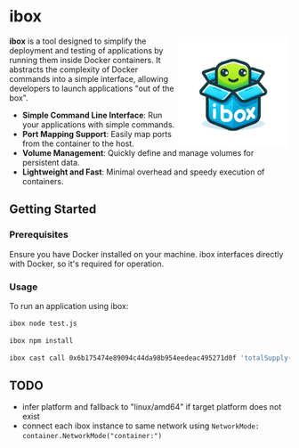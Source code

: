 # ibox

<img src="./ibox.png" height="200px" align="right" width="200px">

**ibox** is a tool designed to simplify the deployment and testing of applications by running them inside Docker containers. It abstracts the complexity of Docker commands into a simple interface, allowing developers to launch applications "out of the box".
- **Simple Command Line Interface**: Run your applications with simple commands.
- **Port Mapping Support**: Easily map ports from the container to the host.
- **Volume Management**: Quickly define and manage volumes for persistent data.
- **Lightweight and Fast**: Minimal overhead and speedy execution of containers.

## Getting Started

### Prerequisites
Ensure you have Docker installed on your machine. ibox interfaces directly with Docker, so it's required for operation.

### Usage
To run an application using ibox:

```sh
ibox node test.js
```

```sh
ibox npm install
```

```sh
ibox cast call 0x6b175474e89094c44da98b954eedeac495271d0f 'totalSupply()(uint256)' --rpc-url https://eth-mainnet.alchemyapi.io/v2/Lc7oIGYeL_QvInzI0Wiu_pOZZDEKBrdf
```


## TODO

- infer platform and fallback to "linux/amd64" if target platform does not exist
- connect each ibox instance to same network using `NetworkMode:  container.NetworkMode("container:")`